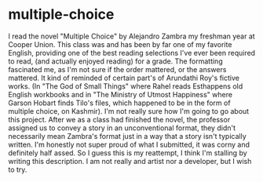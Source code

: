 # multiple-choice
I read the novel "Multiple Choice" by Alejandro Zambra my freshman year at Cooper Union. This class was and has been by far one of my favorite English, providing one of the best reading selections I've ever been required to read, (and actually enjoyed reading) for a grade. The formatting fascinated me, as I'm not sure if the order mattered, or the answers mattered. It kind of reminded of certain part's of Arundathi Roy's fictive works. (In "The God of Small Things" where Rahel reads Esthappens old English workbooks and in "The Ministry of Utmost Happiness" where Garson Hobart finds Tilo's files, which happened to be in the form of multiple choice, on Kashmir). I'm not really sure how I'm going to go about this project. After we as a class had finished the novel, the professor assigned us to convey a story in an unconventional format, they didn't necessarily mean Zambra's format just in a way that a story isn't typically written. I'm honestly not super proud of what I submitted, it was corny and definitely half assed. So I guess this is my reattempt, I think I'm stalling by writing this description. I am not really and artist nor a developer, but I wish to try.
